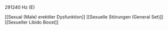 291240 Hz (E)

[[Sexual (Male) erektiler Dysfunktion]]
[[Sexuelle Störungen (General Set)]]
[[Sexueller Libido Boost]]
